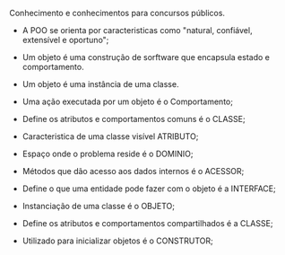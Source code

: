 Conhecimento e conhecimentos para concursos públicos.

*	A POO se orienta por caracteristicas como "natural, confiável, extensível e oportuno";

*	Um objeto é uma construção de sorftware que encapsula estado e comportamento.

*	Um objeto é uma instância de uma classe.

*	Uma ação executada por um objeto é o Comportamento;
*	Define os atributos e comportamentos comuns é o CLASSE;
*	Caracteristica de uma classe visível ATRIBUTO;
*	Espaço onde o problema reside é o DOMINIO;

*	Métodos que dão acesso aos dados internos é o ACESSOR;


*	Define o que uma entidade pode fazer com o objeto é a INTERFACE;
*	Instanciação de uma classe é o OBJETO;
*	Define os atributos e comportamentos compartilhados é a CLASSE;
*	Utilizado para inicializar objetos é o CONSTRUTOR;

